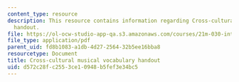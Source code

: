 ```yaml
---
content_type: resource
description: This resource contains information regarding Cross-cultural musical vocabulary
  handout.
file: https://ol-ocw-studio-app-qa.s3.amazonaws.com/courses/21m-030-introduction-to-world-music-spring-2013/d572c28fc2553ce10948b5fef3e34bc5_MIT21M_030S13_read_vocab.pdf
file_type: application/pdf
parent_uid: fd8b1083-a1db-4d27-2564-32b5ee16bba8
resourcetype: Document
title: Cross-cultural musical vocabulary handout
uid: d572c28f-c255-3ce1-0948-b5fef3e34bc5
---
```

